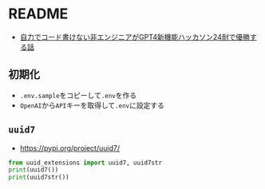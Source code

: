 # README

- [自力でコード書けない非エンジニアがGPT4新機能ハッカソン24耐で優勝する話](https://note.com/msfmnkns/n/n0ae07a527c2e)

## 初期化

- `.env.sample`をコピーして`.env`を作る
- `OpenAI`から`API`キーを取得して`.env`に設定する

## `uuid7`

- <https://pypi.org/project/uuid7/>

```python
from uuid_extensions import uuid7, uuid7str
print(uuid7())
print(uuid7str())
```
